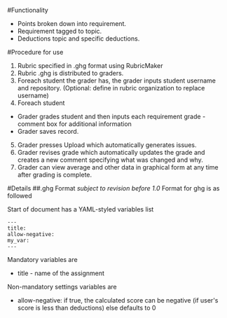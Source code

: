 #Functionality
+ Points broken down into requirement.
+ Requirement tagged to topic.
+ Deductions topic and specific deductions.

#Procedure for use
1. Rubric specified in .ghg format using RubricMaker 
2. Rubric .ghg is distributed to graders.
3. Foreach student the grader has, the grader inputs student username and repository. (Optional: define in rubric organization to replace username)
4. Foreach student
  + Grader grades student and then inputs each requirement grade - comment box for additional information
  + Grader saves record.
5. Grader presses Upload which automatically generates issues.
6. Grader revises grade which automatically updates the grade and creates a new comment specifying what was changed and why.
7. Grader can view average and other data in graphical form at any time after grading is complete.

#Details
##.ghg Format
*subject to revision before 1.0*
Format for ghg is as followed

Start of document has a YAML-styled variables list
```
---
title: 
allow-negative: 
my_var:
---
```

Mandatory variables are
+ title - name of the assignment

Non-mandatory settings variables are
+ allow-negative: if true, the calculated score can be negative (if user's score is less than deductions) else defaults to 0

